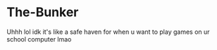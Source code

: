 # The-Bunker
Uhhh lol idk it's like a safe haven for when u want to play games on ur school computer lmao
